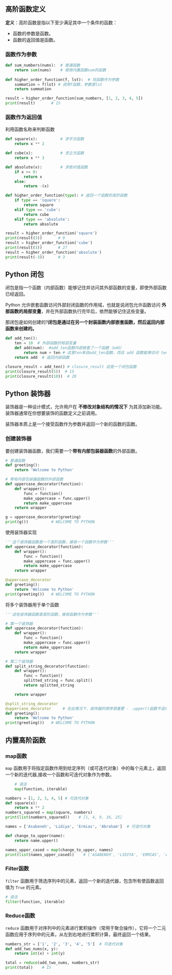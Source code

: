 ## 高阶函数定义

**定义**：高阶函数是指以下至少满足其中一个条件的函数：

- 函数的参数是函数。
- 函数的返回值是函数。

### 函数作为参数

```python
def sum_numbers(nums):  # 普通函数
    return sum(nums)    # 使用内置函数sum的函数
 
def higher_order_function(f, lst):  # 将函数作为参数
    summation = f(lst) # 调用f函数，参数是lst
    return summation

result = higher_order_function(sum_numbers, [1, 2, 3, 4, 5])
print(result)       # 15
```

### 函数作为返回值

利用函数名称来判断函数

```python
def square(x):          # 求平方函数
    return x ** 2

def cube(x):            # 求立方函数
    return x ** 3

def absolute(x):        # 求绝对值函数
    if x >= 0:
        return x
    else:
        return -(x)

def higher_order_function(type): # 返回一个函数的高阶函数
    if type == 'square':
        return square
    elif type == 'cube':
        return cube
    elif type == 'absolute':
        return absolute

result = higher_order_function('square')
print(result(3))       # 9
result = higher_order_function('cube')
print(result(3))       # 27
result = higher_order_function('absolute')
print(result(-3))      # 3
```

## Python 闭包

闭包是指一个函数（内部函数）能够记住并访问其外部函数的变量，即使外部函数已经返回。

Python 允许嵌套函数访问外部封闭函数的作用域，也就是说闭包允许函数访问 **外部函数的局部变量**，并在外部函数执行完毕后，依然能够记住这些变量。

那闭包是如何创建的?**闭包是通过在另一个封装函数内部嵌套函数，然后返回内部函数来创建的。**

```python
def add_ten():
    ten = 10  # 外部函数的局部变量
    def add(num):  #add_ten函数内部嵌套了一个函数（add)
        return num + ten # 这里ten来自add_ten函数，而且 add 函数能够访问 ten 这个变量的
    return add  # 返回内部函数
```

```python
closure_result = add_ten() # closure_result 这是一个闭包函数
print(closure_result(5))  # 15
print(closure_result(10))  # 20
```



## Python 装饰器

装饰器是一种设计模式，允许用户在 **不修改对象结构的情况下** 为其添加新功能。装饰器通常在你想要装饰的函数定义之前调用。

装饰器本质上是一个接受函数作为参数并返回一个新的函数的函数。

### 创建装饰器

要创建装饰器函数，我们需要一个**带有内部包装器函数**的外部函数。

```python
# 普通函数
def greeting():
    return 'Welcome to Python'
```

```python
# 带有内部包装器函数的外部函数
def uppercase_decorator(function):
    def wrapper():
        func = function()
        make_uppercase = func.upper()
        return make_uppercase
    return wrapper
```

```python
g = uppercase_decorator(greeting)
print(g())          # WELCOME TO PYTHON
```

使用装饰器实现

```python
'''这个装饰器函数是一个高阶函数，接收一个函数作为参数'''
def uppercase_decorator(function):
    def wrapper():
        func = function()
        make_uppercase = func.upper()
        return make_uppercase
    return wrapper

@uppercase_decorator
def greeting():
    return 'Welcome to Python'
print(greeting())   # WELCOME TO PYTHON
```

将多个装饰器用于单个函数

```python
'''这些装饰器函数是高阶函数，接收函数作为参数'''

# 第一个装饰器
def uppercase_decorator(function):
    def wrapper():
        func = function()
        make_uppercase = func.upper()
        return make_uppercase
    return wrapper

# 第二个装饰器
def split_string_decorator(function):
    def wrapper():
        func = function()
        splitted_string = func.split()
        return splitted_string

    return wrapper

@split_string_decorator
@uppercase_decorator     # 在此情况下，装饰器的顺序很重要 - .upper()函数不适用于列表
def greeting():
    return 'Welcome to Python'
print(greeting())   # WELCOME TO PYTHON
```



## 内置高阶函数

### map函数

`map` 函数用于将指定函数作用到给定序列（或可迭代对象）中的每个元素上，返回一个新的迭代器,接收一个函数和可迭代对象作为参数。

```python
    # 语法
    map(function, iterable)
```



```python
numbers = [1, 2, 3, 4, 5] # 可迭代对象
def square(x):
    return x ** 2
numbers_squared = map(square, numbers)
print(list(numbers_squared))    # [1, 4, 9, 16, 25]
```

```python
names = ['Asabeneh', 'Lidiya', 'Ermias', 'Abraham']  # 可迭代对象

def change_to_upper(name):
    return name.upper()

names_upper_cased = map(change_to_upper, names)
print(list(names_upper_cased))    # ['ASABENEH', 'LIDIYA', 'ERMIAS', 'ABRAHAM']
```

### Filter函数

`filter` 函数用于筛选序列中的元素，返回一个新的迭代器，包含所有使函数返回值为 `True` 的元素。

```python
# 语法
filter(function, iterable)
```

### Reduce函数

`reduce` 函数用于对序列中的元素进行累积操作（常用于聚合操作），它将一个二元函数应用于序列中的元素，从左到右地进行累积计算，最终返回一个结果。

```python
numbers_str = ['1', '2', '3', '4', '5']  # 可迭代对象
def add_two_nums(x, y):
    return int(x) + int(y)

total = reduce(add_two_nums, numbers_str)
print(total)    # 15
```

